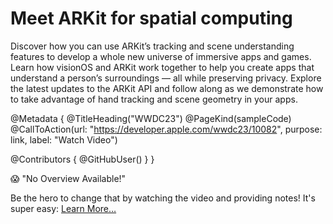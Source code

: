 # Meet ARKit for spatial computing

Discover how you can use ARKit’s tracking and scene understanding features to develop a whole new universe of immersive apps and games. Learn how visionOS and ARKit work together to help you create apps that understand a person’s surroundings — all while preserving privacy. Explore the latest updates to the ARKit API and follow along as we demonstrate how to take advantage of hand tracking and scene geometry in your apps.

@Metadata {
   @TitleHeading("WWDC23")
   @PageKind(sampleCode)
   @CallToAction(url: "https://developer.apple.com/wwdc23/10082", purpose: link, label: "Watch Video")

   @Contributors {
      @GitHubUser(<replace this with your GitHub handle>)
   }
}

😱 "No Overview Available!"

Be the hero to change that by watching the video and providing notes! It's super easy:
 [Learn More…](https://wwdcnotes.github.io/WWDCNotes/documentation/wwdcnotes/contributing)

